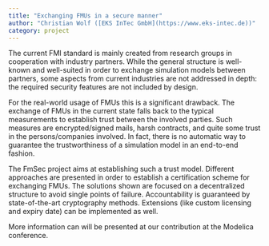 ```yaml
---
title: "Exchanging FMUs in a secure manner"
author: "Christian Wolf ([EKS InTec GmbH](https://www.eks-intec.de))"
category: project
---
```


The current FMI standard is mainly created from research groups in cooperation with industry partners.
While the general structure is well-known and well-suited in order to exchange simulation models between partners, some aspects from current industries are not addressed in depth:
the required security features are not included by design.

For the real-world usage of FMUs this is a significant drawback.
The exchange of FMUs in the current state falls back to the typical measurements to establish trust between the involved parties.
Such measures are encrypted/signed mails, harsh contracts, and quite some trust in the persons/companies involved.
In fact, there is no automatic way to guarantee the trustworthiness of a simulation model in an end-to-end fashion.

The FmSec project aims at establishing such a trust model.
Different approaches are presented in order to establish a certification scheme for exchanging FMUs.
The solutions shown are focused on a decentralized structure to avoid single points of failure.
Accountability is guaranteed by state-of-the-art cryptography methods.
Extensions (like custom licensing and expiry date) can be implemented as well.

More information can will be presented at our contribution at the Modelica conference.
